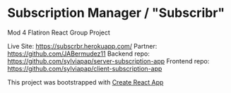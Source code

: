 # Subscription Manager / "Subscribr"

Mod 4 Flatiron React Group Project

Live Site: https://subscrbr.herokuapp.com/
Partner: https://github.com/JABermudez11
Backend repo: https://github.com/sylviapap/server-subscription-app
Frontend repo: https://github.com/sylviapap/client-subscription-app

This project was bootstrapped with [Create React App](https://github.com/facebook/create-react-app)